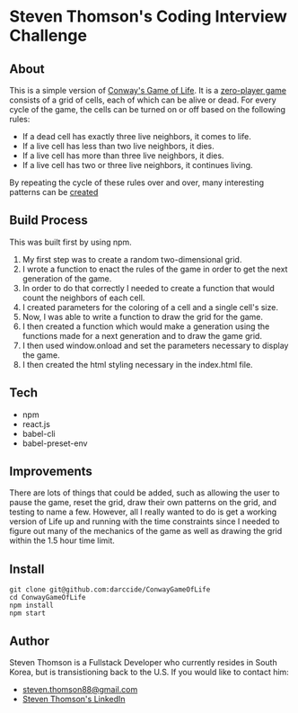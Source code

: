 # Steven Thomson's Coding Interview Challenge

## About
This is a simple version of [Conway's Game of Life](https://en.wikipedia.org/wiki/Conway's_Game_of_Life). It is a [zero-player game](https://en.wikipedia.org/wiki/Zero-player_game) consists of a grid of cells, each of which can be alive or dead. For every cycle of the game, the cells can be turned on or off based on the following rules:


  * If a dead cell has exactly three live neighbors, it comes to life.
  * If a live cell has less than two live neighbors, it dies.
  * If a live cell has more than three live neighbors, it dies.
  * If a live cell has two or three live neighbors, it continues living.

By repeating the cycle of these rules over and over, many interesting patterns can be [created](https://www.youtube.com/watch?v=C2vgICfQawE&t=194s)
## Build Process
This was built first by using npm. 
  1. My first step was to create a random two-dimensional grid. 
  2. I wrote a function to enact the rules of the game in order to get the next generation of the game. 
  3. In order to do that correctly I needed to create a function that would count the neighbors of each cell.
  4. I created parameters for the coloring of a cell and a single cell's size.
  5. Now, I was able to write a function to draw the grid for the game.
  6. I then created a function which would make a generation using the functions made for a next generation and to draw the game grid.
  7. I then used window.onload and set the parameters necessary to display the game.
  8. I then created the html styling necessary in the index.html file.
## Tech
 * npm
 * react.js 
 * babel-cli 
 * babel-preset-env

## Improvements
There are lots of things that could be added, such as allowing the user to pause the game, reset the grid, draw their own patterns on the grid, and testing to name a few. However, all I really wanted to do is get a working version of Life up and running with the time constraints since I needed to figure out many of the mechanics of the game as well as drawing the grid within the 1.5 hour time limit. 

## Install
```
git clone git@github.com:darccide/ConwayGameOfLife
cd ConwayGameOfLife
npm install
npm start
```
## Author
Steven Thomson is a Fullstack Developer who currently resides in South Korea, but is transistioning back to the U.S. If you would like to contact him:

 * steven.thomson88@gmail.com
 * [Steven Thomson's LinkedIn](https://www.linkedin.com/in/steventhomson1988/)


